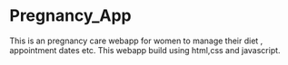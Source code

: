 # Pregnancy_App
This is an pregnancy care webapp for women to manage their diet , appointment dates etc. This webapp build using html,css and javascript.
